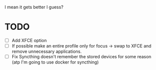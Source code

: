 I mean it gets better I guess?

# TODO

- [ ] Add XFCE option
- [ ] If possible make an entire profile only for focus -> swap to XFCE and remove unnecessary applications.
- [ ] Fix Syncthing doesn't remember the stored devices for some reason (atp I'm going to use docker for syncthing)
